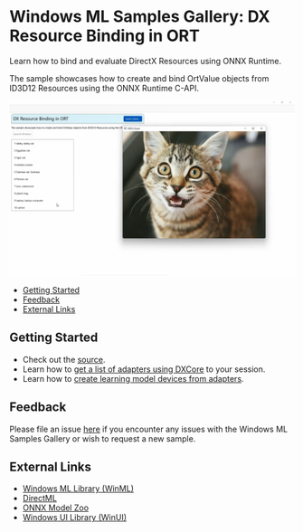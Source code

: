 # Windows ML Samples Gallery: DX Resource Binding in ORT
Learn how to bind and evaluate DirectX Resources using ONNX Runtime.

The sample showcases how to create and bind OrtValue objects from ID3D12 Resources using the ONNX Runtime C-API.

<img src="Docs/DXResourceBindingScreenshot.png" width="650"/>

- [Getting Started](#getting-started)
- [Feedback](#feedback)
- [External Links](#external-links)

## Getting Started
- Check out the [source](https://github.com/microsoft/Windows-Machine-Learning/blob/master/Samples/WinMLSamplesGallery/WinMLSamplesGallery/Samples/AdapterSelection/AdapterSelection.xaml.cs).
- Learn how to [get a list of adapters using DXCore](https://github.com/microsoft/Windows-Machine-Learning/blob/master/Samples/WinMLSamplesGallery/WinMLSamplesGalleryNative/AdapterList.cpp#L12) to your session.
- Learn how to [create learning model devices from adapters](https://github.com/microsoft/Windows-Machine-Learning/blob/master/Samples/WinMLSamplesGallery/WinMLSamplesGalleryNative/AdapterList.cpp#L46).

## Feedback
Please file an issue [here](https://github.com/microsoft/Windows-Machine-Learning/issues/new) if you encounter any issues with the Windows ML Samples Gallery or wish to request a new sample.

## External Links
- [Windows ML Library (WinML)](https://docs.microsoft.com/en-us/windows/ai/windows-ml/)
- [DirectML](https://github.com/microsoft/directml)
- [ONNX Model Zoo](https://github.com/onnx/models)
- [Windows UI Library (WinUI)](https://docs.microsoft.com/en-us/windows/apps/winui/) 
